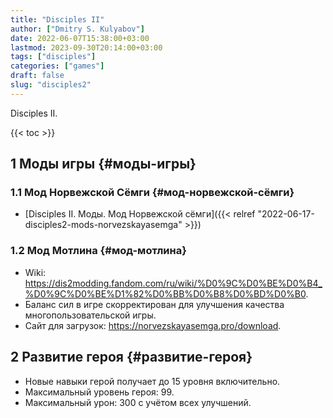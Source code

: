 ```yaml
---
title: "Disciples II"
author: ["Dmitry S. Kulyabov"]
date: 2022-06-07T15:38:00+03:00
lastmod: 2023-09-30T20:14:00+03:00
tags: ["disciples"]
categories: ["games"]
draft: false
slug: "disciples2"
---
```


Disciples II.

<!--more-->

{{< toc >}}


## <span class="section-num">1</span> Моды игры {#моды-игры}


### <span class="section-num">1.1</span> Мод Норвежской Сёмги {#мод-норвежской-сёмги}

-   [Disciples II. Моды. Мод Норвежской сёмги]({{< relref "2022-06-17-disciples2-mods-norvezskayasemga" >}})


### <span class="section-num">1.2</span> Мод Мотлина {#мод-мотлина}

-   Wiki: <https://dis2modding.fandom.com/ru/wiki/%D0%9C%D0%BE%D0%B4_%D0%9C%D0%BE%D1%82%D0%BB%D0%B8%D0%BD%D0%B0>.
-   Баланс сил в игре скорректирован для улучшения качества многопользовательской игры.
-   Сайт для загрузок: <https://norvezskayasemga.pro/download>.


## <span class="section-num">2</span> Развитие героя {#развитие-героя}

-   Новые навыки герой получает до 15 уровня включительно.
-   Максимальный уровень героя: 99.
-   Максимальный урон: 300 с учётом всех улучшений.
